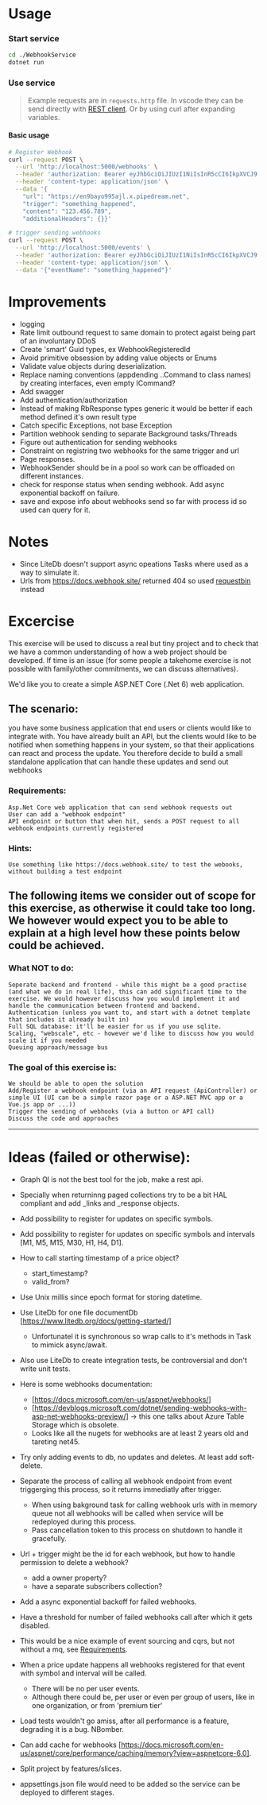 
# Usage
### Start service
```sh
cd ./WebhookService
dotnet run
```
### Use service
> Example requests are in `requests.http` file.
In vscode they can be send directly with [REST client](https://marketplace.visualstudio.com/items?itemName=humao.rest-client). Or by using curl after expanding variables.
#### Basic usage
```sh
# Register Webhook
curl --request POST \
  --url 'http://localhost:5000/webhooks' \
  --header 'authorization: Bearer eyJhbGciOiJIUzI1NiIsInR5cCI6IkpXVCJ9.eyJzdWIiOiIxMjM0NTY3ODkwIiwibmFtZSI6IkpvaG4gRG9lIiwiaWF0IjoxNTE2MjM5MDIyfQ.cThIIoDvwdueQB468K5xDc5633seEFoqwxjF_xSJyQQ' \
  --header 'content-type: application/json' \
  --data '{
    "url": "https://en9bayo995ajl.x.pipedream.net",
    "trigger": "something_happened",
    "content": "123.456.789",
    "additionalHeaders": {}}'

# trigger sending webhooks
curl --request POST \
  --url 'http://localhost:5000/events' \
  --header 'authorization: Bearer eyJhbGciOiJIUzI1NiIsInR5cCI6IkpXVCJ9.eyJzdWIiOiIxMjM0NTY3ODkwIiwibmFtZSI6IkpvaG4gRG9lIiwiaWF0IjoxNTE2MjM5MDIyfQ.cThIIoDvwdueQB468K5xDc5633seEFoqwxjF_xSJyQQ' \
  --header 'content-type: application/json' \
  --data '{"eventName": "something_happened"}'
```


# Improvements
- logging
- Rate limit outbound request to same domain to protect agaist being part of an involuntary DDoS
- Create 'smart' Guid types, ex WebhookRegisteredId
- Avoid primitive obsession by adding value objects or Enums
- Validate value objects during deserialization.
- Replace naming conventions (appdending ..Command to class names) by creating interfaces, even empty ICommand?
- Add swagger
- Add authentication/authorization
- Instead of making RbResponse types generic it would be better if each method defined it's own result type
- Catch specific Exceptions, not base Exception
- Partition webhook sending to separate Background tasks/Threads
- Figure out authentication for sending webhooks
- Constraint on registring two webhooks for the same trigger and url
- Page responses.
- WebhookSender should be in a pool so work can be offloaded on different instances.
- check for response status when sending webhook. Add async exponential backoff on failure.
- save and expose info about webhooks send so far with process id so used can query for it.

# Notes
- Since LiteDb doesn't support async opeations Tasks where used as a way to simulate it.
- Urls from https://docs.webhook.site/ returned 404 so used [requestbin](https://requestbin.com/r/enpo0mqeo4e/29U14352yiYct4GUgv4roYRW1Pw) instead


# Excercise

This exercise will be used to discuss a real but tiny project and to check that we have a common understanding of how a web project should be developed.
If time is an issue (for some people a takehome exercise is not possible with family/other commitments, we can discuss alternatives).

We'd like you to create a simple ASP.NET Core (.Net 6) web application.

## The scenario:
you have some business application that end users or clients would like to integrate with.
You have already built an API, but the clients would like to be notified when something happens in your system, so that their applications can react and process the update.
You therefore decide to build a small standalone application that can handle these updates and send out webhooks

### Requirements:

    Asp.Net Core web application that can send webhook requests out
    User can add a "webhook endpoint"
    API endpoint or button that when hit, sends a POST request to all webhook endpoints currently registered

### Hints:

    Use something like https://docs.webhook.site/ to test the webooks, without building a test endpoint

## The following items we consider out of scope for this exercise, as otherwise it could take too long. We however would expect you to be able to explain at a high level how these points below could be achieved.

### What NOT to do:

    Seperate backend and frontend - while this might be a good practise (and what we do in real life), this can add significant time to the exercise. We would however discuss how you would implement it and handle the communication between frontend and backend.
    Authentication (unless you want to, and start with a dotnet template that includes it already built in)
    Full SQL database: it'll be easier for us if you use sqlite.
    Scaling, "webscale", etc - however we'd like to discuss how you would scale it if you needed
    Queuing approach/message bus

### The goal of this exercise is:

    We should be able to open the solution
    Add/Register a webhook endpoint (via an API request (ApiController) or simple UI (UI can be a simple razor page or a ASP.NET MVC app or a Vue.js app or ...))
    Trigger the sending of webhooks (via a button or API call)
    Discuss the code and approaches

***

# Ideas (failed or otherwise):
- Graph Ql is not the best tool for the job, make a rest api.
- Specially when returninng paged collections try to be a bit HAL compliant and add _links and _response objects.
- Add possibility to register for updates on specific symbols.
- Add possibility to register for updates on specific symbols and intervals [M1, M5, M15, M30, H1, H4, D1].
- How to call starting timestamp of a price object?
    - start_timestamp?
    - valid_from?
- Use Unix millis since epoch format for storing datetime.
- Use LiteDb for one file documentDb [https://www.litedb.org/docs/getting-started/]
    - Unfortunatel it is synchronous so wrap calls to it's methods in Task to mimick async/await.
- Also use LiteDb to create integration tests, be controversial and don't write unit tests.
- Here is some webhooks documentation:
    - [https://docs.microsoft.com/en-us/aspnet/webhooks/]
    - [https://devblogs.microsoft.com/dotnet/sending-webhooks-with-asp-net-webhooks-preview/] -> this one talks about Azure Table Storage which is obsolete.
    - Looks like all the nugets for webhooks are at least 2 years old and tareting net45.
- Try only adding events to db, no updates and deletes. At least add soft-delete.
- Separate the process of calling all webhook endpoint from event triggerging this process, so it returns immediatly after trigger.
    - When using bakground task for calling webhook urls with in memory queue not all webhooks will be called when service will be redeployed during this process.
    - Pass cancellation token to this process on shutdown to handle it gracefully.
- Url + trigger might be the id for each webhook, but how to handle permission to delete a webhook?
    - add a owner property?
    - have a separate subscribers collection?
- Add a async exponential backoff for failed webhooks.
- Have a threshold for number of failed webhooks call after which it gets disabled.
- This would be a nice example of event sourcing and cqrs, but not without a mq, see [Requirements](###what-not-to-do).
- When a price update happens all webhooks registered for that event with symbol and interval will be called.
    - There will be no per user events.
    - Although there could be, per user or even per group of users, like in one organization, or from 'premium tier'
- Load tests wouldn't go amiss, after all performance is a feature, degrading it is a bug. NBomber.
- Can add cache for webhooks [https://docs.microsoft.com/en-us/aspnet/core/performance/caching/memory?view=aspnetcore-6.0].

- Split project by features/slices.
- appsettings.json file would need to be added so the service can be deployed to different stages.


